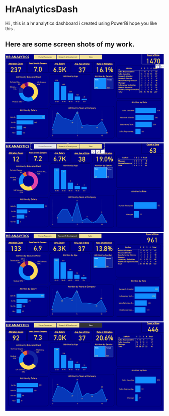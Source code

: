 # HrAnalyticsDash
Hi , this is a hr analytics dashboard i created using PowerBi hope you like this .
## Here are some screen shots of my work.
![Image 1](assets/1st.png)
![Image 2](assets/hr.png)
![Image 3](assets/rd.png)
![Image 4](assets/sales.png)
